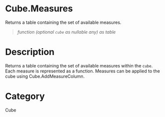 # Cube.Measures
Returns a table containing the set of available measures.
> _function (optional <code>cube</code> as nullable any) as table_

# Description 
Returns a table containing the set of available measures within the <code>cube</code>. 
    Each measure is represented as a function. Measures can be applied to the cube using Cube.AddMeasureColumn.
# Category 
Cube
